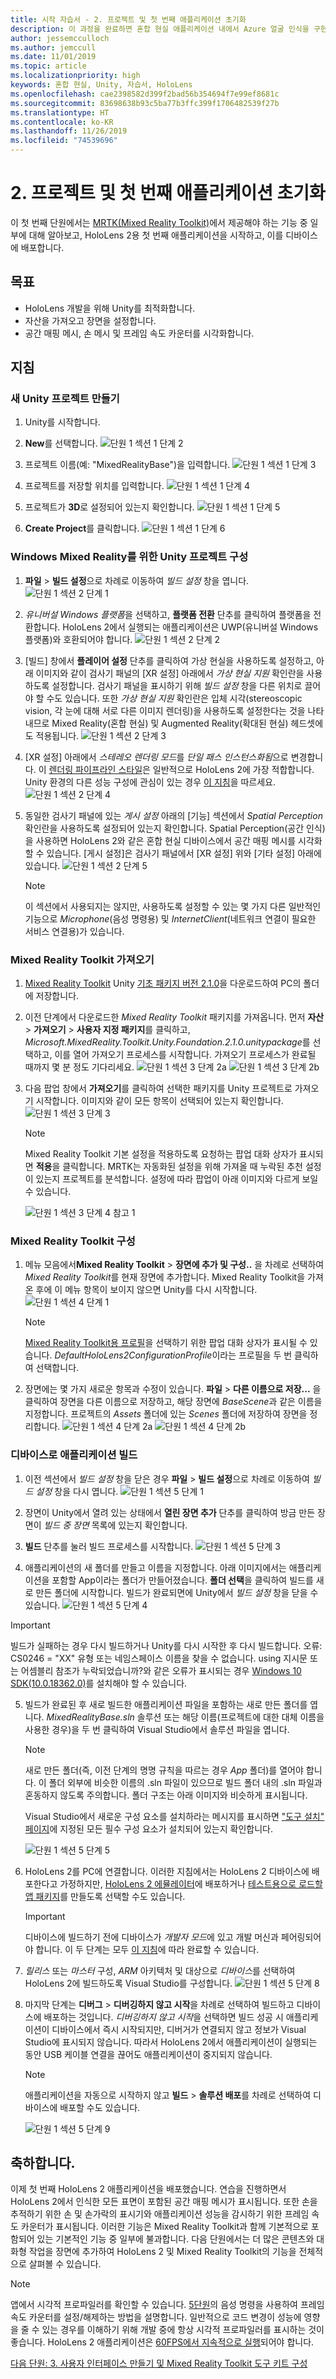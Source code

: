 ```yaml
---
title: 시작 자습서 - 2. 프로젝트 및 첫 번째 애플리케이션 초기화
description: 이 과정을 완료하면 혼합 현실 애플리케이션 내에서 Azure 얼굴 인식을 구현하는 방법을 이해할 수 있습니다.
author: jessemcculloch
ms.author: jemccull
ms.date: 11/01/2019
ms.topic: article
ms.localizationpriority: high
keywords: 혼합 현실, Unity, 자습서, HoloLens
ms.openlocfilehash: cae2398582d399f2bad56b354694f7e99ef8681c
ms.sourcegitcommit: 83698638b93c5ba77b3ffc399f1706482539f27b
ms.translationtype: HT
ms.contentlocale: ko-KR
ms.lasthandoff: 11/26/2019
ms.locfileid: "74539696"
---
```

# <a name="2-initializing-your-project-and-first-application"></a>2. 프로젝트 및 첫 번째 애플리케이션 초기화

이 첫 번째 단원에서는 [MRTK(Mixed Reality Toolkit)]()에서 제공해야 하는 기능 중 일부에 대해 알아보고, HoloLens 2용 첫 번째 애플리케이션을 시작하고, 이를 디바이스에 배포합니다.

## <a name="objectives"></a>목표

* HoloLens 개발을 위해 Unity를 최적화합니다.
* 자산을 가져오고 장면을 설정합니다.
* 공간 매핑 메시, 손 메시 및 프레임 속도 카운터를 시각화합니다.

## <a name="instructions"></a>지침

### <a name="create-new-unity-project"></a>새 Unity 프로젝트 만들기

1. Unity를 시작합니다.
2. **New**를 선택합니다.
![단원 1 섹션 1 단계 2](images/mrlearning-base-ch1-1-step2.JPG)

3. 프로젝트 이름(예: "MixedRealityBase")을 입력합니다.
![단원 1 섹션 1 단계 3](images/mrlearning-base-ch1-1-step3.JPG)
4. 프로젝트를 저장할 위치를 입력합니다.
![단원 1 섹션 1 단계 4](images/mrlearning-base-ch1-1-step4.JPG)
5. 프로젝트가 **3D**로 설정되어 있는지 확인합니다.
![단원 1 섹션 1 단계 5](images/mrlearning-base-ch1-1-step5.JPG)
6. **Create Project**를 클릭합니다.
![단원 1 섹션 1 단계 6](images/mrlearning-base-ch1-1-step6.JPG)


### <a name="configure-the-unity-project-for-windows-mixed-reality"></a>Windows Mixed Reality를 위한 Unity 프로젝트 구성

1. **파일** > **빌드 설정**으로 차례로 이동하여 *빌드 설정* 창을 엽니다.
![단원 1 섹션 2 단계 1](images/mrlearning-base-ch1-2-step1.JPG)
2. *유니버설 Windows 플랫폼*을 선택하고, **플랫폼 전환** 단추를 클릭하여 플랫폼을 전환합니다. HoloLens 2에서 실행되는 애플리케이션은 UWP(유니버설 Windows 플랫폼)와 호환되어야 합니다.
![단원 1 섹션 2 단계 2](images/mrlearning-base-ch1-2-step2.JPG)
3. [빌드] 창에서 **플레이어 설정** 단추를 클릭하여 가상 현실을 사용하도록 설정하고, 아래 이미지와 같이 검사기 패널의 [XR 설정] 아래에서 *가상 현실 지원* 확인란을 사용하도록 설정합니다. 검사기 패널을 표시하기 위해 *빌드 설정* 창을 다른 위치로 끌어야 할 수도 있습니다. 또한 *가상 현실 지원* 확인란은 입체 시각(stereoscopic vision, 각 눈에 대해 서로 다른 이미지 렌더링)을 사용하도록 설정한다는 것을 나타내므로 Mixed Reality(혼합 현실) 및 Augmented Reality(확대된 현실) 헤드셋에도 적용됩니다. ![단원 1 섹션 2 단계 3](images/mrlearning-base-ch1-2-step3.JPG)
4. [XR 설정] 아래에서 *스테레오 렌더링 모드*를 *단일 패스 인스턴스화됨*으로 변경합니다. 이 [렌더링 파이프라인 스타일](https://docs.unity3d.com/Manual/SinglePassStereoRenderingHoloLens.html)은 일반적으로 HoloLens 2에 가장 적합합니다. Unity 환경의 다른 성능 구성에 관심이 있는 경우 [이 지침](recommended-settings-for-unity.md)을 따르세요.
![단원 1 섹션 2 단계 4](images/mrlearning-base-ch1-2-step4.jpg)
5. 동일한 검사기 패널에 있는 *게시 설정* 아래의 [기능] 섹션에서 *Spatial Perception* 확인란을 사용하도록 설정되어 있는지 확인합니다. Spatial Perception(공간 인식)을 사용하면 HoloLens 2와 같은 혼합 현실 디바이스에서 공간 매핑 메시를 시각화할 수 있습니다. [게시 설정]은 검사기 패널에서 [XR 설정] 위와 [기타 설정] 아래에 있습니다.
![단원 1 섹션 2 단계 5](images/mrlearning-base-ch1-2-step5.JPG)

    > [!NOTE]
    > 이 섹션에서 사용되지는 않지만, 사용하도록 설정할 수 있는 몇 가지 다른 일반적인 기능으로 *Microphone*(음성 명령용) 및 *InternetClient*(네트워크 연결이 필요한 서비스 연결용)가 있습니다.

### <a name="import-the-mixed-reality-toolkit"></a>Mixed Reality Toolkit 가져오기

1. [Mixed Reality Toolkit](https://github.com/microsoft/MixedRealityToolkit-Unity/releases) Unity [기초 패키지 버전 2.1.0](https://github.com/microsoft/MixedRealityToolkit-Unity/releases/download/v2.1.0/Microsoft.MixedReality.Toolkit.Unity.Foundation.2.1.0.unitypackage)을 다운로드하여 PC의 폴더에 저장합니다.

2. 이전 단계에서 다운로드한 *Mixed Reality Toolkit* 패키지를 가져옵니다. 먼저 **자산** > **가져오기** > **사용자 지정 패키지**를 클릭하고, *Microsoft.MixedReality.Toolkit.Unity.Foundation.2.1.0.unitypackage*를 선택하고, 이를 열어 가져오기 프로세스를 시작합니다. 가져오기 프로세스가 완료될 때까지 몇 분 정도 기다리세요.
    ![단원 1 섹션 3 단계 2a](images/mrlearning-base-ch1-3-step2a.JPG) ![단원 1 섹션 3 단계 2b](images/mrlearning-base-ch1-3-step2b.JPG)

3. 다음 팝업 창에서 **가져오기**를 클릭하여 선택한 패키지를 Unity 프로젝트로 가져오기 시작합니다. 이미지와 같이 모든 항목이 선택되어 있는지 확인합니다.
    ![단원 1 섹션 3 단계 3](images/mrlearning-base-ch1-3-step3.JPG)

    > [!NOTE]
    > Mixed Reality Toolkit 기본 설정을 적용하도록 요청하는 팝업 대화 상자가 표시되면 **적용**을 클릭합니다. MRTK는 자동화된 설정을 위해 가져올 때 누락된 추천 설정이 있는지 프로젝트를 분석합니다. 설정에 따라 팝업이 아래 이미지와 다르게 보일 수 있습니다.

    ![단원 1 섹션 3 단계 4 참고 1](images/mrlearning-base-ch1-3-step4-note1.JPG)

### <a name="configure-the-mixed-reality-toolkit"></a>Mixed Reality Toolkit 구성

1. 메뉴 모음에서**Mixed Reality Toolkit** > **장면에 추가 및 구성..** 을 차례로 선택하여 *Mixed Reality Toolkit*를 현재 장면에 추가합니다. Mixed Reality Toolkit을 가져온 후에 이 메뉴 항목이 보이지 않으면 Unity를 다시 시작합니다.
    ![단원 1 섹션 4 단계 1](images/mrlearning-base-ch1-4-step1.JPG)

    > [!NOTE]
    > [Mixed Reality Toolkit용 프로필](https://microsoft.github.io/MixedRealityToolkit-Unity/Documentation/Profiles/Profiles.html)을 선택하기 위한 팝업 대화 상자가 표시될 수 있습니다. *DefaultHoloLens2ConfigurationProfile*이라는 프로필을 두 번 클릭하여 선택합니다.

2. 장면에는 몇 가지 새로운 항목과 수정이 있습니다. **파일** > **다른 이름으로 저장...** 을 클릭하여 장면을 다른 이름으로 저장하고, 해당 장면에 *BaseScene*과 같은 이름을 지정합니다. 프로젝트의 *Assets* 폴더에 있는 *Scenes* 폴더에 저장하여 장면을 정리합니다.
    ![단원 1 섹션 4 단계 2a](images/mrlearning-base-ch1-4-step2a.JPG) ![단원 1 섹션 4 단계 2b](images/mrlearning-base-ch1-4-step2b.JPG)

### <a name="build-your-application-to-your-device"></a>디바이스로 애플리케이션 빌드

1. 이전 섹션에서 *빌드 설정* 창을 닫은 경우 **파일** > **빌드 설정**으로 차례로 이동하여 *빌드 설정* 창을 다시 엽니다.
    ![단원 1 섹션 5 단계 1](images/mrlearning-base-ch1-5-step1.JPG)

2. 장면이 Unity에서 열려 있는 상태에서 **열린 장면 추가** 단추를 클릭하여 방금 만든 장면이 *빌드 중 장면* 목록에 있는지 확인합니다.

3. **빌드** 단추를 눌러 빌드 프로세스를 시작합니다.
    ![단원 1 섹션 5 단계 3](images/mrlearning-base-ch1-5-step3.JPG)

4. 애플리케이션의 새 폴더를 만들고 이름을 지정합니다. 아래 이미지에서는 애플리케이션을 포함할 App이라는 폴더가 만들어졌습니다. **폴더 선택**을 클릭하여 빌드를 새로 만든 폴더에 시작합니다. 빌드가 완료되면에 Unity에서 *빌드 설정* 창을 닫을 수 있습니다.
    ![단원 1 섹션 5 단계 4](images/mrlearning-base-ch1-5-step4.JPG)

  > [!IMPORTANT]
  > 빌드가 실패하는 경우 다시 빌드하거나 Unity를 다시 시작한 후 다시 빌드합니다. 오류: CS0246 = "XX" 유형 또는 네임스페이스 이름을 찾을 수 없습니다. using 지시문 또는 어셈블리 참조가 누락되었습니까?와 같은 오류가 표시되는 경우 [Windows 10 SDK(10.0.18362.0)](https://developer.microsoft.com//windows/downloads/windows-10-sdk)를 설치해야 할 수 있습니다.

5. 빌드가 완료된 후 새로 빌드한 애플리케이션 파일을 포함하는 새로 만든 폴더를 엽니다. *MixedRealityBase.sln* 솔루션 또는 해당 이름(프로젝트에 대한 대체 이름을 사용한 경우)을 두 번 클릭하여 Visual Studio에서 솔루션 파일을 엽니다.

    > [!NOTE]
    > 새로 만든 폴더(즉, 이전 단계의 명명 규칙을 따르는 경우 *App* 폴더)를 열어야 합니다. 이 폴더 외부에 비슷한 이름의 .sln 파일이 있으므로 빌드 폴더 내의 .sln 파일과 혼동하지 않도록 주의합니다. 폴더 구조는 아래 이미지와 비슷하게 표시됩니다.
    >
    > Visual Studio에서 새로운 구성 요소를 설치하라는 메시지를 표시하면 ["도구 설치" 페이지](install-the-tools.md)에 지정된 모든 필수 구성 요소가 설치되어 있는지 확인합니다.

    ![단원 1 섹션 5 단계 5](images/mrlearning-base-ch1-5-step5.JPG)

6. HoloLens 2를 PC에 연결합니다. 이러한 지침에서는 HoloLens 2 디바이스에 배포한다고 가정하지만, [HoloLens 2 에뮬레이터](using-the-hololens-emulator.md)에 배포하거나 [테스트용으로 로드할 앱 패키지](<https://docs.microsoft.com//windows/uwp/packaging/packaging-uwp-apps>)를 만들도록 선택할 수도 있습니다.

    > [!IMPORTANT]
    > 디바이스에 빌드하기 전에 디바이스가 *개발자 모드*에 있고 개발 머신과 페어링되어야 합니다. 이 두 단계는 모두 [이 지침](using-visual-studio.md)에 따라 완료할 수 있습니다.

7. *릴리스* 또는 *마스터* 구성, *ARM* 아키텍처 및 대상으로 *디바이스*를 선택하여 HoloLens 2에 빌드하도록 Visual Studio를 구성합니다.
    ![단원 1 섹션 5 단계 8](images/mrlearning-base-ch1-5-step7.JPG)

8. 마지막 단계는 **디버그** > **디버깅하지 않고 시작**을 차례로 선택하여 빌드하고 디바이스에 배포하는 것입니다. *디버깅하지 않고 시작*을 선택하면 빌드 성공 시 애플리케이션이 디바이스에서 즉시 시작되지만, 디버거가 연결되지 않고 정보가 Visual Studio에 표시되지 않습니다. 따라서 HoloLens 2에서 애플리케이션이 실행되는 동안 USB 케이블 연결을 끊어도 애플리케이션이 중지되지 않습니다.

    > [!NOTE]
    > 애플리케이션을 자동으로 시작하지 않고 **빌드** > **솔루션 배포**를 차례로 선택하여 디바이스에 배포할 수도 있습니다.

    ![단원 1 섹션 5 단계 9](images/mrlearning-base-ch1-5-step8.JPG)

## <a name="congratulations"></a>축하합니다.

이제 첫 번째 HoloLens 2 애플리케이션을 배포했습니다. 연습을 진행하면서 HoloLens 2에서 인식한 모든 표면이 포함된 공간 매핑 메시가 표시됩니다. 또한 손을 추적하기 위한 손 및 손가락의 표시기와 애플리케이션 성능을 감시하기 위한 프레임 속도 카운터가 표시됩니다. 이러한 기능은 Mixed Reality Toolkit과 함께 기본적으로 포함되어 있는 기본적인 기능 중 일부에 불과합니다. 다음 단원에서는 더 많은 콘텐츠와 대화형 작업을 장면에 추가하여 HoloLens 2 및 Mixed Reality Toolkit의 기능을 전체적으로 살펴볼 수 있습니다.

> [!NOTE]
> 앱에서 시각적 프로파일러를 확인할 수 있습니다. [5단원](mrlearning-base-ch5.md)의 음성 명령을 사용하여 프레임 속도 카운터를 설정/해제하는 방법을 설명합니다. 일반적으로 코드 변경이 성능에 영향을 줄 수 있는 경우를 이해하기 위해 개발 중에 항상 시각적 프로파일러를 표시하는 것이 좋습니다. HoloLens 2 애플리케이션은 [60FPS에서 지속적으로 실행](understanding-performance-for-mixed-reality.md)되어야 합니다.

[다음 단원: 3. 사용자 인터페이스 만들기 및 Mixed Reality Toolkit 도구 키트 구성](mrlearning-base-ch2.md)
